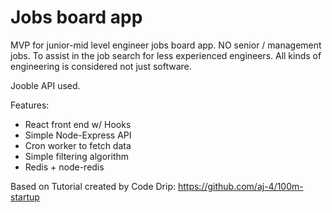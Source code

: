 # Jobs board app 
MVP for junior-mid level engineer jobs board app. NO senior / management jobs.
To assist in the job search for less experienced engineers.
All kinds of engineering is considered not just software.

Jooble API used.

Features:
- React front end w/ Hooks
- Simple Node-Express API
- Cron worker to fetch data
- Simple filtering algorithm
- Redis + node-redis

Based on Tutorial created by Code Drip: https://github.com/aj-4/100m-startup

